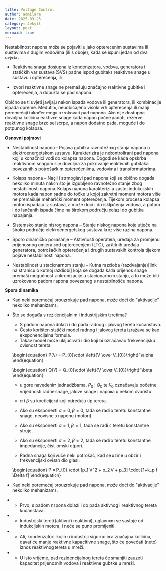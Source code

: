 ```yaml
---
title: Voltage Control
author: admilara
date: 2025-03-25
category: Jekyll
layout: post
mermaid: true
---
```


Nestabilnost napona može se pojaviti u jako opterećenim sustavima ili sustavima s dugim vodovima (ili s oboje), kada 
se ispuni jedan od dva uvjeta:

* Reaktivna snaga dostupna iz kondenzatora, vodova, generatora i statičkih var sustava (SVS) padne ispod gubitaka 
reaktivne snage u sustavu i opterećenja, ili

* Izvori reaktivne snage ne premašuju značajno reaktivne gubitke i opterećenja, a dopušta se pad napona.

Obično se ti uvjeti javljaju nakon ispada vodova ili generatora, ili kombinacije ispada opreme. Međutim, neuobičajeno 
visoki vrh opterećenja ili manji poremećaji također mogu uzrokovati pad napona. Ako nije dostupna dovoljna količina 
eaktivne snage kada napon počne padati, rezerve reaktivne snage brzo se iscrpe, a napon dodatno pada, moguće i do 
potpunog kolapsa.

**Osnovni pojmovi**
- Nestabilnost napona – Pojava gubitka ravnotežnog stanja napona u elektroenergetskom sustavu. 
Karakterizira je nekontrolirani pad napona koji u konačnici vodi do kolapsa napona. Dogodi se kada opskrba reaktivnom 
snagom nije dovoljna za pokrivanje reaktivnih gubitaka povezanih s potrošačkim opterećenjima, vodovima i transformatorima.

- Kolaps napona – Nagli i strmoglavi pad napona koji se obično događa nekoliko minuta nakon što je izgubljeno 
ravnotežno stanje zbog nestabilnosti napona. Kolaps napona karakterizira zastoj indukcijskih motora kada napon 
padne do točke u kojoj zakretni moment motora više ne premašuje mehanički moment opterećenja. 
Tijekom procesa kolapsa motori ispadaju iz sustava, a može doći i do isključenja vodova, a potom i do lančanih ispada 
čime na širokom području dolazi do gubitka napajanja. 

- Sistemsko stanje niskog napona – Stanje niskog napona koje utječe na široko područje elektroenergetskog 
sustava kroz više razina napona.

- Sporo dinamičko ponašanje – Aktivnosti operatera, uređaja za promjenu prijenosnog omjera pod opterećenjem (LTC), 
zaštitnih uređaja generatora, potrošačkih opterećenja i drugih sustavskih kontrola tijekom pojave nestabilnosti napona.

- Nestabilnost u stacionarnom stanju – Kutna razdioba (razdvajanje)[link na stranicu o kutnoj razdiobi] koja se događa kada prijenos snage premaši 
mogućnost sinkronizacije u stacionarnom stanju, a to može biti uzrokovano padom napona povezanog s nestabilnošću napona.

**Spora dinamika**
- Kad neki poremećaj prouzrokuje pad napona, može doći do "aktivacije" nekoliko mehanizama.
- Što se događa s rezidencijalnim i industrijskim teretima?
    - S padom napona dolazi i do pada radnog i jalovog tereta kućanstava.
    - Često korišten statički model radnog i jalovog tereta izražava se kao eksponencijalna formula. 
    - Takav model može uključivati i dio koji bi označavao frekvencijsku ovisnost tereta.
    
    \begin{equation}
        P(V) = P_{0}\cdot \left({V \over V_{0}}\right)^\alpha
    \end{equation}
    
    \begin{equation}
        Q(V) = Q_{0}\cdot \left({V \over V_{0}}\right)^\beta
    \end{equation}
    
    - u gore navedenim jednadžbama, $P_{0}$ i $Q_{0}$ te $V_{0}$ označavaju početne vrijednosti radne snage, jalove snage i napona u nekom čvorištu.
    - $\alpha$ i $\beta$ su koeficijenti koji određuju tip tereta.
    - Ako su eksponenti $\alpha = 0, \beta = 0$, tada se radi o teretu konstantne snage, neovisne o naponu (motori).
    - Ako su eksponenti $\alpha = 1, \beta = 1$, tada se radi o teretu konstantne struje.
    - Ako su eksponenti $\alpha = 2, \beta = 2$, tada se radi o teretu konstantne impedancije, čisti omski otpori.

    - Radna snaga koji vuče neki potrošač, kad se uzme u obzir i frekvencijski ovisan dio glasi:
    
    \begin{equation}
        P = P_{0} \cdot [p_1 V^2 + p_2 V + p_3] \cdot [1+k_p f \Delta f]
    \end{equation}
    
- Kad neki poremećaj prouzrokuje pad napona, može doći do "aktivacije" nekoliko mehanizama.
- - Prvo, s padom napona dolazi i do pada aktivnog i reaktivnog tereta kućanstava.
- - Industrijski tereti (aktivni i reaktivni), uglavnom se sastoje od indukcijskih motora, i neće se puno promijeniti.
- - Ali, kondenzatori, kojih u industriji sigurno ima značajna količina, davat će manje reaktivne kapacitivne snage, što će povećati (neto) iznos
reaktivnog tereta u mreži.
- - U isto vrijeme, pad rezidencijalnog tereta će smanjiti zauzeti kapacitet prijenosnih vodova i reaktivne gubitke u mreži.

